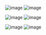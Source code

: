 ![image](https://github.com/user-attachments/assets/709fa926-ac19-4f12-835c-7609324e2379) ![image](https://github.com/user-attachments/assets/b02917b7-fed1-4af7-8c1b-8644b3d82ed1)

![image](https://github.com/user-attachments/assets/958faa51-83e7-40ae-90c3-2ee2641bc452) ![image](https://github.com/user-attachments/assets/222ef111-591b-49aa-99b7-e6d510937e93)

![image](https://github.com/user-attachments/assets/fbf31a56-6216-4789-a022-4d5649cc17bd) ![image](https://github.com/user-attachments/assets/b4ab260c-1a50-448a-a9dd-fe0a279df139)


